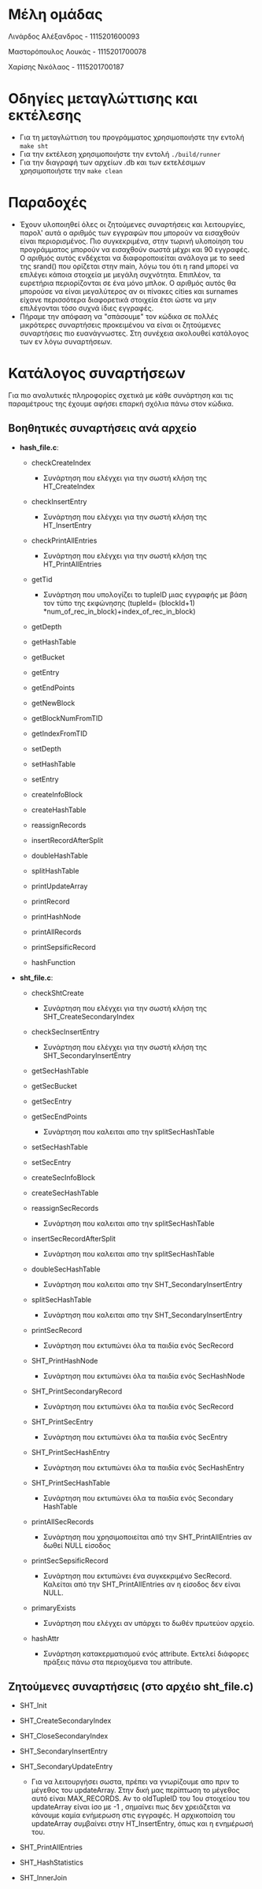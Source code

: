 # Μέλη ομάδας
Λινάρδος Αλέξανδρος - 1115201600093

Μαστορόπουλος Λουκάς - 1115201700078

Χαρίσης Νικόλαος - 1115201700187

# Οδηγίες μεταγλώττισης και εκτέλεσης
* Για τη μεταγλώττιση του προγράμματος χρησιμοποιήστε την εντολή `make sht`
* Για την εκτέλεση χρησιμοποιήστε την εντολή `./build/runner`
* Για την διαγραφή των αρχείων .db και των εκτελέσιμων χρησιμοποιήστε την `make clean`

# Παραδοχές
* Έχουν υλοποιηθεί όλες οι ζητούμενες συναρτήσεις και λειτουργίες, παρολ' αυτά ο αριθμός των εγγραφών που μπορούν να εισαχθούν είναι περιορισμένος. Πιο συγκεκριμένα, στην τωρινή υλοποίηση του προγράμματος μπορούν να εισαχθούν σωστά μέχρι και 90 εγγραφές. Ο αριθμός αυτός ενδέχεται να διαφοροποιείται ανάλογα με το seed της srand() που ορίζεται στην main, λόγω του ότι η rand μπορεί να επιλέγει κάποια στοιχεία με μεγάλη συχνότητα. Επιπλέον, τα ευρετήρια περιορίζονται σε ένα μόνο μπλοκ. Ο αριθμός αυτός θα μπορούσε να είναι μεγαλύτερος αν οι πίνακες cities και surnames είχανε περισσότερα διαφορετικά στοιχεία έτσι ώστε να μην επιλέγονται τόσο συχνά ίδιες εγγραφές.
* Πήραμε την απόφαση να "σπάσουμε" τον κώδικα σε πολλές μικρότερες συναρτήσεις προκειμένου να είναι οι ζητούμενες συναρτήσεις πιο ευανάγνωστες. Στη συνέχεια ακολουθεί κατάλογος των εν λόγω συναρτήσεων.

# Κατάλογος συναρτήσεων
Για πιο αναλυτικές πληροφορίες σχετικά με κάθε συνάρτηση και τις παραμέτρους της έχουμε αφήσει επαρκή σχόλια πάνω στον κώδικα.

## Βοηθητικές συναρτήσεις ανά αρχείο
* __hash_file.c__:
    * checkCreateIndex
        * Συνάρτηση που ελέγχει για την σωστή κλήση της HT_CreateIndex

    * checkInsertEntry
        * Συνάρτηση που ελέγχει για την σωστή κλήση της HT_InsertEntry

    * checkPrintAllEntries
        * Συνάρτηση που ελέγχει για την σωστή κλήση της HT_PrintAllEntries

    * getTid
        * Συνάρτηση που υπολογίζει το tupleID μιας εγγραφής με βάση τον τύπο της εκφώνησης
        (tupleId= (blockId+1) *num_of_rec_in_block)+index_of_rec_in_block)

    * getDepth
    * getHashTable
    * getBucket
    * getEntry
    * getEndPoints
    * getNewBlock
    * getBlockNumFromTID
    * getIndexFromTID
    * setDepth
    * setHashTable
    * setEntry
    * createInfoBlock
    * createHashTable
    * reassignRecords
    * insertRecordAfterSplit
    * doubleHashTable
    * splitHashTable
    * printUpdateArray
    * printRecord
    * printHashNode
    * printAllRecords
    * printSepsificRecord
    * hashFunction

* __sht_file.c__:
    * checkShtCreate
        * Συνάρτηση που ελέγχει για την σωστή κλήση της SHT_CreateSecondaryIndex

    * checkSecInsertEntry
        * Συνάρτηση που ελέγχει για την σωστή κλήση της SHT_SecondaryInsertEntry

    * getSecHashTable
    * getSecBucket
    * getSecEntry
    * getSecEndPoints
        * Συνάρτηση που καλειται απο την splitSecHashTable
               
    * setSecHashTable
    * setSecEntry
    * createSecInfoBlock
    * createSecHashTable
    * reassignSecRecords
        * Συνάρτηση που καλειται απο την splitSecHashTable   

    * insertSecRecordAfterSplit
        * Συνάρτηση που καλειται απο την splitSecHashTable   

    * doubleSecHashTable
        * Συνάρτηση που καλειται απο την SHT_SecondaryInsertEntry

    * splitSecHashTable
        * Συνάρτηση που καλειται απο την SHT_SecondaryInsertEntry

    * printSecRecord
        * Συνάρτηση που εκτυπώνει όλα τα παιδία ενός SecRecord

    * SHT_PrintHashNode
        * Συνάρτηση που εκτυπώνει όλα τα παιδία ενός SecHashNode

    * SHT_PrintSecondaryRecord
        * Συνάρτηση που εκτυπώνει όλα τα παιδία ενός SecRecord

    * SHT_PrintSecEntry
        * Συνάρτηση που εκτυπώνει όλα τα παιδία ενός SecEntry

    * SHT_PrintSecHashEntry
        * Συνάρτηση που εκτυπώνει όλα τα παιδία ενός SecHashEntry
        
    * SHT_PrintSecHashTable
        * Συνάρτηση που εκτυπώνει όλα τα παιδία ενός Secondary HashTable

    * printAllSecRecords
        * Συνάρτηση που χρησιμοποιείται από την SHT_PrintAllEntries αν δωθεί NULL είσοδος
    
    * printSecSepsificRecord
        * Συνάρτηση που εκτυπώνει ένα συγκεκριμένο SecRecord. Καλείται από την SHT_PrintAllEntries αν η είσοδος δεν είναι NULL.
    
    * primaryExists
        * Συνάρτηση που ελέγχει αν υπάρχει το δωθέν πρωτεύον αρχείο.
    
    * hashAttr
        * Συνάρτηση κατακερματισμού ενός attribute. Εκτελεί διάφορες πράξεις πάνω στα περιοχόμενα του attribute.

## Ζητούμενες συναρτήσεις (στο αρχέιο sht_file.c)
* SHT_Init
* SHT_CreateSecondaryIndex
* SHT_CloseSecondaryIndex
* SHT_SecondaryInsertEntry
* SHT_SecondaryUpdateEntry
    * Για να λειτουργήσει σωστα, πρέπει να γνωρίζουμε απο πριν το μέγεθος του updateArray. Στην δική μας περίπτωση το μέγεθος αυτό είναι MAX_RECORDS. Αν το oldTupleID του 1ου στοιχείου του updateArray είναι ίσο με -1 , σημαίνει πως δεν χρειάζεται να κάνουμε καμία ενήμερωση στις εγγραφές. Η αρχικοποίση του updateArray συμβαίνει στην HT_InsertEntry, όπως και η ενημέρωσή του.

* SHT_PrintAllEntries
* SHT_HashStatistics
* SHT_InnerJoin